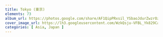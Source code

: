```yaml
---
title: Tokyo (東京)
elements: 73
album_url: https://photos.google.com/share/AF1QipPRxsil_YSbaoJdurZwzrOznS1RNqmKfhpyJ2BpV4oXKvijEhnTeIm8PV6cB17-Vw?key=YUQ1endKdjZ2VWRsUUdWT3REQ29aNVNjWm4wNFd3
cover_image_url: https://lh3.googleusercontent.com/WzkQsju-VFBL_Yk829CaL2JTMjAARovr3F8HlwraZJQ98AdhFhco2bIFYaNvcNK1RqwGFDMmxWog_rudhXq2wgInQQek5UJogCcceQLvyU2rPdfLKjFLfiSFQdt96FX75A5zHZWct25ekkNm3-ygt_xjWzmctbBYZjB0ynQxLM7AGbSkkO0hkSmRVLzn8ekR2jmE7L3CkifmW-0z-9ysqdo9_UDAD0reDf0qiFISgMwC_lgDCi6ZrzVWzBf_G7_slHyo4mOmL9JbEPb--PHN-ofUFX0eTBkJDvT-DehbBFNI29YTibRNuENbPEBy13pSbEPdlaz2YJD7laAwZzq_hO9YTwdGcWsMnsqX6sPetrpNrFsLTxNvsTFMgkc1AHgG9u_DwV4To1ehDqZThYb31SrV5GiRRonxf38mg8lDLlGYDmCaFUhMzrtgbb6gOyVm8obg9XPAnz2lq1QSJYQN70Tel-sIJEWbPISYgxk_tz-YU4mKXkLGmcyn84hHxo8Ve6JHjHOcNf9LjW4bpRVFZ5wzMmH1mau5Z9y6WXdwIV1mF1XjEMuOCX_nZvfodvuEDW7AuqQ4CFa1meOHUIjumNrRafF0zw9GQVLTVV4UId7FPVZHnmNLavsYnXgEk8m_HwCtf_a9CQUFJG3T0BUFsEGWMQ=s195-p-k-no
categories: [ Asia, Japan ]
---
```

